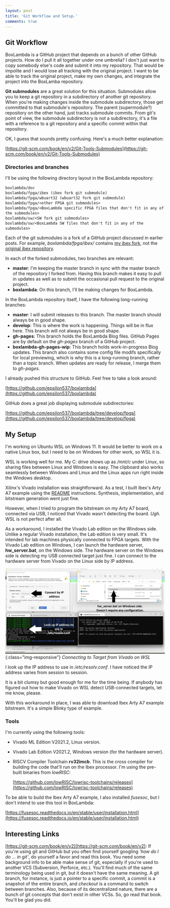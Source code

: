 ```yaml
---
layout: post
title: 'Git Workflow and Setup.'
comments: true
---
```


Git Workflow
------------

BoxLambda is a GitHub project that depends on a bunch of other GitHub projects. How do I pull it all together under one umbrella? I don't just want to copy somebody else's code and submit it into my repository. That would be impolite and I would lose all tracking with the original project. I want to be able to track the original project, make my own changes, and integrate the project into the BoxLamba repository.

**Git submodules** are a great solution for this situation. Submodules allow you to keep a git repository in a subdirectory of another git repository. When you're making changes inside the submodule subdirectory, those get committed to that submodule's repository. The parent (supermodule?) repository on the other hand, just tracks submodule commits. From git's point of view, the submodule subdirectory is not a subdirectory, it's a file with a reference to a git repository and a specific commit within that repository.

OK, I guess that sounds pretty confusing. Here's a much better explanation:

[https://git-scm.com/book/en/v2/Git-Tools-Submodules](https://git-scm.com/book/en/v2/Git-Tools-Submodules)

### Directories and branches

I'll be using the following directory layout in the BoxLambda repository:

```
boxlambda/doc
boxlambda/fpga/ibex (ibex fork git submodule)
boxlambda/fpga/wbuart32 (wbuart32 fork git submodule)
boxlambda/fpga/<other FPGA git submodules>
boxlambda/fpga/<BoxLambda specific FPGA files that don't fit in any of the submodules> 
boxlambda/sw/<SW fork git submodules>
boxlambda/sw/<BoxLambda SW files that don't fit in any of the submodules> 
```

Each of the git submodules is a fork of a GitHub project discussed in earlier posts. For example, *boxlambda/fpga/ibex/* contains [my ibex fork](https://github.com/epsilon537/ibex), not the [original ibex repository](https://github.com/lowRISC/ibex).

In each of the forked submodules, two branches are relevant:

- **master**: I'm keeping the master branch in sync with the master branch of the repository I forked from. Having this branch makes it easy to pull in updates as well as to submit the occasional pull request to the original project.
- **boxlambda**: On this branch, I'll be making changes for BoxLambda.

In the BoxLambda repository itself, I have the following long-running branches:

- **master**: I will submit releases to this branch. The master branch should always be in good shape.
- **develop**: This is where the work is happening. Things will be in flux here. This branch will not always be in good shape.
- **gh-pages**: This branch holds the BoxLambda Blog files. GitHub Pages are by default on the *gh-pages* branch of a GitHub project.
- **boxlambda-gh-pages-wip**: This branch holds work-in-progress Blog updates. This branch also contains some config file modifs specifically for local previewing, which is why this is a long-running branch, rather than a topic branch. When updates are ready for release, I merge them to *gh-pages*. 

I already pushed this structure to GitHub. Feel free to take a look around:

[https://github.com/epsilon537/boxlambda](https://github.com/epsilon537/boxlambda)

GitHub does a great job displaying submodule subdirectories:

[https://github.com/epsilon537/boxlambda/tree/develop/fpga](https://github.com/epsilon537/boxlambda/tree/develop/fpga)

My Setup
--------

I'm working on Ubuntu WSL on Windows 11. It would be better to work on a native Linux box, but I need to be on Windows for other work, so WSL it is.

WSL is working well for me. My C: drive shows up as */mnt/c* under Linux, so sharing files between Linux and Windows is easy. The clipboard also works seamlessly between Windows and Linux and the Linux apps run right inside the Windows desktop.

Xilinx's Vivado installation was straightforward. As a test, I built Ibex's Arty A7 example using the [README](https://github.com/lowRISC/ibex/blob/master/examples/fpga/artya7/README.md) instructions. Synthesis, implementation, and bitstream generation went just fine. 

However, when I tried to program the bitstream on my Arty A7 board, connected via USB, I noticed that Vivado wasn't detecting the board. *Ugh*. WSL is not perfect after all.

As a workaround, I installed the Vivado Lab edition on the Windows side. Unlike a regular Vivado installation, the Lab edition is very small. It's intended for lab machines physically connected to FPGA targets. With the Vivado Lab edition on Windows, I can launch the hardware server, **hw_server.bat**, on the Windows side. The hardware server on the Windows side is detecting my USB connected target just fine. I can connect to the hardware server from Vivado on the Linux side by IP address. 

![Connecting to Target from Vivado on WSL](../assets/ConnectingToHWfromVivadoWSL.jpg){:class="img-responsive"}
*Connecting to Target from Vivado on WSL*

I look up the IP address to use in */etc/resolv.conf*. I have noticed the IP address varies from session to session.

It is a bit clumsy but good enough for me for the time being. If anybody has figured out how to make Vivado on WSL detect USB-connected targets, let me know, please.

With this workaround in place, I was able to download Ibex Arty A7 example bitstream. It's a simple Blinky type of example.

### Tools

I'm currently using the following tools:

- Vivado ML Edition V2021.2, Linux version.
- Vivado Lab Edition V2021.2, Windows version (for the hardware server).
- RISCV Compiler Toolchain **rv32imcb**. This is the cross compiler for building the code that'll run on the Ibex processor. I'm using the pre-built binaries from *lowRISC*: 

	[https://github.com/lowRISC/lowrisc-toolchains/releases](https://github.com/lowRISC/lowrisc-toolchains/releases)

To be able to build the Ibex Arty A7 example, I also installed *fusesoc*, but I don't intend to use this tool in BoxLambda:

[https://fusesoc.readthedocs.io/en/stable/user/installation.html](https://fusesoc.readthedocs.io/en/stable/user/installation.html)

Interesting Links
-----------------

[https://git-scm.com/book/en/v2](https://git-scm.com/book/en/v2): If you're using git and GitHub but you often find yourself googling *'how do I do ... in git'*, do yourself a favor and read this book. You need some background info to be able make sense of git, especially if you're used to another VCS (Subversion, Perforce, etc.). You'll find much of the same terminology being used in git, but it doesn't have the same meaning. A git branch, for instance, is just a pointer to a specific commit, a commit is a snapshot of the entire branch, and *checkout* is a command to switch between branches. Also, because of its decentralized nature, there are a bunch of git concepts that don't exist in other VCSs. So, go read that book. You'll be glad you did.
